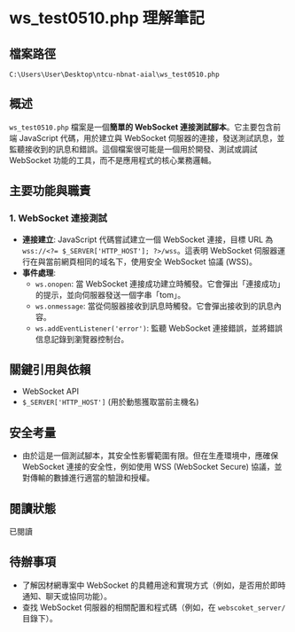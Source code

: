 # ws_test0510.php 理解筆記

## 檔案路徑
`C:\Users\User\Desktop\ntcu-nbnat-aial\ws_test0510.php`

## 概述
`ws_test0510.php` 檔案是一個**簡單的 WebSocket 連接測試腳本**。它主要包含前端 JavaScript 代碼，用於建立與 WebSocket 伺服器的連接，發送測試訊息，並監聽接收到的訊息和錯誤。這個檔案很可能是一個用於開發、測試或調試 WebSocket 功能的工具，而不是應用程式的核心業務邏輯。

## 主要功能與職責

### 1. WebSocket 連接測試
- **連接建立**: JavaScript 代碼嘗試建立一個 WebSocket 連接，目標 URL 為 `wss://<?= $_SERVER['HTTP_HOST']; ?>/wss`。這表明 WebSocket 伺服器運行在與當前網頁相同的域名下，使用安全 WebSocket 協議 (WSS)。
- **事件處理**: 
    - `ws.onopen`: 當 WebSocket 連接成功建立時觸發。它會彈出「連接成功」的提示，並向伺服器發送一個字串「tom」。
    - `ws.onmessage`: 當從伺服器接收到訊息時觸發。它會彈出接收到的訊息內容。
    - `ws.addEventListener('error')`: 監聽 WebSocket 連接錯誤，並將錯誤信息記錄到瀏覽器控制台。

## 關鍵引用與依賴
- WebSocket API
- `$_SERVER['HTTP_HOST']` (用於動態獲取當前主機名)

## 安全考量
- 由於這是一個測試腳本，其安全性影響範圍有限。但在生產環境中，應確保 WebSocket 連接的安全性，例如使用 WSS (WebSocket Secure) 協議，並對傳輸的數據進行適當的驗證和授權。

## 閱讀狀態
已閱讀

## 待辦事項
- 了解因材網專案中 WebSocket 的具體用途和實現方式（例如，是否用於即時通知、聊天或協同功能）。
- 查找 WebSocket 伺服器的相關配置和程式碼（例如，在 `webscoket_server/` 目錄下）。